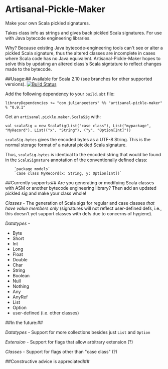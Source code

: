 Artisanal-Pickle-Maker
======================
Make your own Scala pickled signatures. 

Takes class info as strings and gives back pickled Scala signatures. For use with Java bytecode engineering libraries. 

Why? Because existing Java bytecode-engineering tools can't see or alter a pickled Scala signature, thus the altered classes are incomplete in cases where Scala code has no Java equivalent. Artisanal-Pickle-Maker hopes to solve this by updating an altered class's Scala signtature to reflect changes made to the bytecode.

##Usage:##
Available for Scala 2.10 (see branches for other supported versions). [![Build Status](https://travis-ci.org/julianpeeters/artisanal-pickle-maker.svg?branch=scala_2.10)](https://travis-ci.org/julianpeeters/artisanal-pickle-maker)

Add the following dependency to your `build.sbt` file:


`libraryDependencies += "com.julianpeeters" %% "artisanal-pickle-maker" % "0.9.1"`

Get an `artisanal.pickle.maker.ScalaSig` with: 

 
`val scalaSig = new ScalaSig(List("case class"), List("mypackage", "MyRecord"), List(("x", "String"), ("y", "Option[Int]"))`

`scalaSig.bytes` gives the encoded bytes as a UTF-8 String. This is the normal storage format of a natural pickled Scala signature.

Thus, `scalaSig.bytes` is identical to the encoded string that would be found in the `ScalaSignature` annotation of the conventionally defined class:


        `package models`
        `case class MyRecord(x: String, y: Option[Int])`


##Currently supports:##
  Are you generating or modifying Scala classes with ASM or another bytecode engineering library? Then add an updated pickled sig and make your class whole!

  _Classes_ - The generation of Scala sigs for regular and case classes *that have value members only* (signatures will not reflect user-defined defs, i.e., this doesn't yet support classes with defs due to concerns of hygiene).

  _Datatypes_ - 

* Byte
* Short
* Int
* Long
* Float
* Double
* Char
* String
* Boolean
* Null
* Nothing
* Any
* AnyRef
* List
* Option
* user-defined (i.e. other classes)





##In the future:##

  _Datatypes_ - Support for more collections besides just `List` and `Option`

  _Extension_ - Support for flags that allow arbitrary extension         (?)

  _Classes_ - Support for flags other than "case class" (?)

##Constructive advice is appreciated!##

